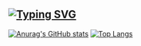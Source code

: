 
## [![Typing SVG](https://readme-typing-svg.herokuapp.com?font=Kalam&pause=1000&color=0B2734&center=true&vCenter=true&width=435&lines=Profile+of+U2y;%E8%BF%B7%E3%81%88%E3%81%B0%E3%80%81%E6%95%97%E3%82%8C%E3%82%8B)](https://git.io/typing-svg)

[![Anurag's GitHub stats](https://github-readme-stats.vercel.app/api?username=U2yyy)](https://github.com/anuraghazra/github-readme-stats)     [![Top Langs](https://github-readme-stats.vercel.app/api/top-langs/?username=U2yyy&layout=compact)](https://github.com/anuraghazra/github-readme-stats)

